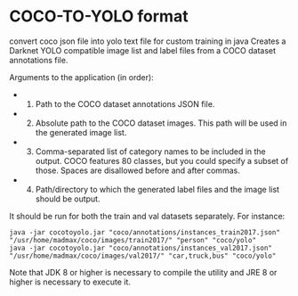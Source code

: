 # COCO-TO-YOLO format 
convert coco json file into yolo text file for custom training in java
Creates a Darknet YOLO compatible image list and label files from a COCO dataset annotations file.

Arguments to the application (in order):
- 1. Path to the COCO dataset annotations JSON file.
- 2. Absolute path to the COCO dataset images. This path will be used in the generated image list.
- 3. Comma-separated list of category names to be included in the output. COCO features 80 classes, but you could specify a subset of those. Spaces are disallowed before and after commas.
- 4. Path/directory to which the generated label files and the image list should be output.

It should be run for both the train and val datasets separately. For instance:

```
java -jar cocotoyolo.jar "coco/annotations/instances_train2017.json" "/usr/home/madmax/coco/images/train2017/" "person" "coco/yolo"
java -jar cocotoyolo.jar "coco/annotations/instances_val2017.json" "/usr/home/madmax/coco/images/val2017/" "car,truck,bus" "coco/yolo"
```


Note that JDK 8 or higher is necessary to compile the utility and JRE 8 or higher is necessary to execute it.
